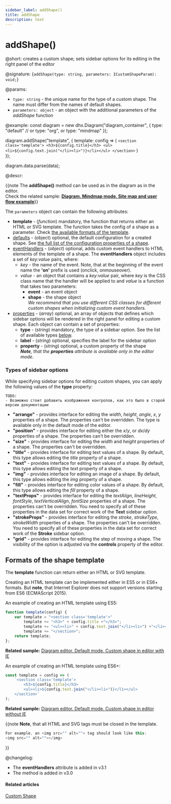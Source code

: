 ```yaml
---
sidebar_label: addShape()
title: addShape
description: text
---
```


# addShape()

@short: creates a custom shape; sets sidebar options for its editing in the right panel of the editor

@signature: {`addShape(type: string, parameters: ICustomShapeParam): void;`}

@params:
- `type: string` - the unique name for the type of a custom shape. The name must differ from the names of default shapes.
- `parameters: object` - an object with the additional parameters of the <i>addShape</i> function 

@example:
const diagram = new dhx.Diagram("diagram_container", {
	type: "default" //  or type: "org", or type: "mindmap"
});

diagram.addShape("template", {
	template: config => (
    	`<section class='template'>
         	<h3>${config.title}</h3>
         	<ul><li>${config.text.join("</li><li>")}</li></ul>
     	</section>`
	)	
});

diagram.data.parse(data);

@descr:

{{note The **addShape()** method can be used as in the diagram as in the editor. <br>Check the related sample: **[Diagram. Mindmap mode. Site map and user flow example](https://snippet.dhtmlx.com/do1jwmw1)**}}

The `parameters` object can contain the following attributes:

- **template** - (*function*) mandatory, the function that returns either an HTML or SVG template. The function takes the config of a shape as a parameter. Check [the available formats of the template](#formats-of-the-shape-template).
- [defaults](../../../shapes/custom_shape/) - (object) optional, the default configuration for a created shape. See [the full list of the configuration properties of a shape](../../../shapes/configuration_properties/).
- [eventHandlers](../../../shapes/custom_shape/#event-handlers-for-custom-shapes) - (*object*) optional, adds custom event handlers to HTML elements of the template of a shape. The **eventHandlers** object includes a set of *key:value* pairs, where:
    - *key* - the name of the event. Note, that at the beginning of the event name the **'on'** prefix is used (onclick, onmouseover).
    - *value* - an object that contains a *key:value* pair, where *key* is the CSS class name that the handler will be applied to and *value* is a function that takes two parameters:
        - **event** - an event object
        - **shape** - the shape object<br> *We recommend that you use different CSS classes for different custom shapes when initializing custom event handlers.*
- [properties](../../../guides/diagram_editor/right_panel/#configuring-options-for-editing-custom-shapes) - (*array*) optional, an array of objects that defines which sidebar options will be rendered in the right panel for editing a custom shape. Each object can contain a set of properties:
    - **type** - (*string*) mandatory, the type of a sidebar option. See the list of available types [below](#types-of-sidebar-options).
    - **label** - (*string*) optional, specifies the label for the sidebar option
    - **property** - (*string*) optional, a custom property of the shape<br>_**Note**, that the **properties** attribute is available only in the editor mode_.

### Types of sidebar options

While specifying sidebar options for editing custom shapes, you can apply the following values of the **type** property:

```
TODO:
- Возможно стоит добавить изображения контролов, как это было в старой версии документации
```

- **"arrange"** - provides interface for editing the *width*, *height*, *angle*, *x*, *y* properties of a shape. The properties can't be overridden. The type is available only in the default mode of the editor.
- **"position"** - provides interface for editing either the *x*/*y*, or *dx*/*dy* properties of a shape. The properties can't be overridden.
- **"size"** - provides interface for editing the *width* and *height* properties of a shape. The properties can't be overridden.
- **"title"** - provides interface for editing text values of a shape. By default, this type allows editing the *title* property of a shape.
- **"text"** - provides interface for editing text values of a shape. By default, this type allows editing the *text* property of a shape.
- **"img"** - provides interface for editing an image of a shape. By default, this type allows editing the *img* property of a shape. 
- **"fill"** - provides interface for editing color values of a shape. By default, this type allows editing the *fill* property of a shape.
- **"textProps"** - provides interface for editing the *textAlign*, *lineHeight*, *fontStyle*, *textVerticalAlign*, *fontSize* properties of a shape. The properties can't be overridden. You need to specify all of these properties in the data set for correct work of the **Text** sidebar option.
- **"strokeProps"** - provides interface for editing the *stroke*, *strokeType*, *strokeWidth* properties of a shape. The properties can't be overridden. You need to specify all of these properties in the data set for correct work of the **Stroke** sidebar option.
- **"grid"** - provides interface for editing the step of moving a shape. The visibility of the option is adjusted via the **controls** property of the editor.

## Formats of the shape template

The **template** function can return either an HTML or SVG template.

Creating an HTML template can be implemented either in ES5 or in ES6+ formats. But **note**, that Internet Explorer does not support versions starting from ES6 (ECMAScript 2015).

An example of creating an HTML template using ES5:

~~~js
function template(config) {
    var template = "<section class='template'>"
        template += "<h3>" + config.title +"</h3>";
        template += "<ul><li>" + config.text.join("</li><li>") +"</li></ul>";
        template += "</section>";
    return template;
};
~~~

**Related sample:** [Diagram editor. Default mode. Custom shape in editor with IE](https://snippet.dhtmlx.com/9y51k3fl)

An example of creating an HTML template using ES6+:

~~~js
const template = config => (
    `<section class='template'>
        <h3>${config.title}</h3>
        <ul><li>${config.text.join("</li><li>")}</li></ul>
    </section>`
);
~~~

**Related sample:**	[Diagram editor. Default mode. Custom shape in editor without IE](https://snippet.dhtmlx.com/9gb3l7el)

{{note **Note**, that all HTML and SVG tags must be closed in the template. 

~~~js
For example, an <img src="" alt=""> tag should look like this: 
<img src="" alt=""></img>
~~~ 
}}



@changelog:
- The **eventHandlers** attribute is added in v3.1
- The method is added in v3.0

#### Related articles 

[Custom Shape](../../../shapes/custom_shape/)